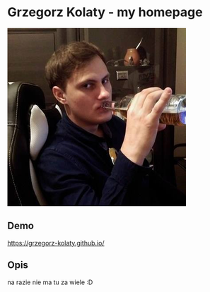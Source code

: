 # Grzegorz Kolaty - my homepage #

![Grzesiek](images/george.jpg)
## Demo
https://grzegorz-kolaty.github.io/
## Opis
na razie nie ma tu za wiele :D

